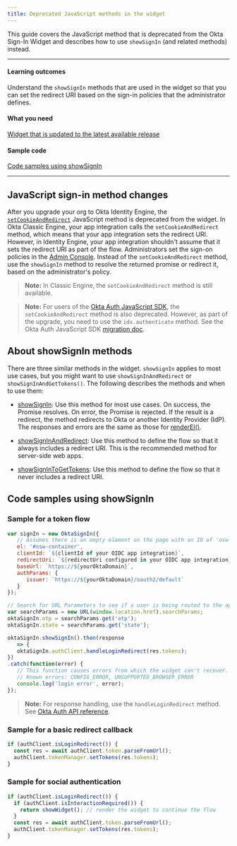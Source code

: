 ```yaml
---
title: Deprecated JavaScript methods in the widget
---
```


<ApiLifecycle access="ie" />

This guide covers the JavaScript method that is deprecated from the Okta Sign-In Widget and describes how to use `showSignIn` (and related methods) instead.

---

#### Learning outcomes

Understand the `showSignIn` methods that are used in the widget so that you can set the redirect URI based on the sign-in policies that the administrator defines.

#### What you need

[Widget that is updated to the latest available release](/docs/guides/oie-upgrade-sign-in-widget/main/)

#### Sample code

[Code samples using showSignIn](#code-samples-using-showsignin)

---

## JavaScript sign-in method changes

After you upgrade your org to Okta Identity Engine, the [`setCookieAndRedirect`](https://github.com/okta/okta-signin-widget#renderel) JavaScript method is deprecated from the widget. In Okta Classic Engine, your app integration calls the `setCookieAndRedirect` method, which means that your app integration sets the redirect URI. However, in Identity Engine, your app integration shouldn't assume that it sets the redirect URI as part of the flow. Administrators set the sign-on policies in the [Admin Console](https://help.okta.com/okta_help.htm?type=oie&id=ext-oie-policies). Instead of the `setCookieAndRedirect` method, use the `showSignIn` method to resolve the returned promise or redirect it, based on the administrator's policy.

> **Note:** In Classic Engine, the `setCookieAndRedirect` method is still available.

> **Note:** For users of the [Okta Auth JavaScript SDK](https://github.com/okta/okta-auth-js), the `setCookieAndRedirect` method is also deprecated. However, as part of the upgrade, you need to use the `idx.authenticate` method. See the Okta Auth JavaScript SDK [migration doc](https://github.com/okta/okta-auth-js/blob/master/docs/migrate-from-authn-to-idx.md#new-methods).

## About showSignIn methods

There are three similar methods in the widget. `showSignIn` applies to most use cases, but you might want to use `showSignInAndRedirect` or `showSignInAndGetTokens()`. The following describes the methods and when to use them:

* [showSignIn](https://github.com/okta/okta-signin-widget#showsignin): Use this method for most use cases. On success, the Promise resolves. On error, the Promise is rejected. If the result is a redirect, the method redirects to Okta or another Identity Provider (IdP). The responses and errors are the same as those for [renderEl()](https://github.com/okta/okta-signin-widget#renderel).

* [showSignInAndRedirect](https://github.com/okta/okta-signin-widget#showsigninandredirect): Use this method to define the flow so that it always includes a redirect URI. This is the recommended method for server-side web apps.

* [showSignInToGetTokens](https://github.com/okta/okta-signin-widget#showsignintogettokens): Use this method to define the flow so that it never includes a redirect URI.

## Code samples using showSignIn

### Sample for a token flow

```javascript
var signIn = new OktaSignIn({
   // Assumes there is an empty element on the page with an ID of 'osw-container'  el: `#osw-container`,
   el: '#osw-container',
   clientId: `${clientId of your OIDC app integration}`,
   redirectUri: `${redirectUri configured in your OIDC app integration}`,
   baseUrl: `https://${yourOktaDomain}`,
   authParams: {
      issuer: `https://${yourOktaDomain}/oauth2/default`
   }
});

// Search for URL Parameters to see if a user is being routed to the app to recover password
var searchParams = new URL(window.location.href).searchParams;
oktaSignIn.otp = searchParams.get('otp');
oktaSignIn.state = searchParams.get('state');

oktaSignIn.showSignIn().then(response
   => {
   oktaSignIn.authClient.handleLoginRedirect(res.tokens);
})
.catch(function(error) {
   // This function causes errors from which the widget can't recover.
   // Known errors: CONFIG_ERROR, UNSUPPORTED_BROWSER_ERROR
   console.log('login error', error);
});
```

> **Note:** For response handling, use the `handleLoginRedirect` method. See [Okta Auth API reference](https://github.com/okta/okta-auth-js#handleloginredirecttokens-originaluri).

### Sample for a basic redirect callback

```javascript
if (authClient.isLoginRedirect()) {
  const res = await authClient.token.parseFromUrl();
  authClient.tokenManager.setTokens(res.tokens);
}
```

### Sample for social authentication

```javascript
if (authClient.isLoginRedirect()) {
  if (authClient.isInteractionRequired()) {
    return showWidget(); // render the widget to continue the flow
  }
  const res = await authClient.token.parseFromUrl();
  authClient.tokenManager.setTokens(res.tokens);
}
```